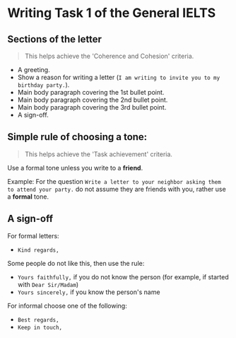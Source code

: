 # Writing Task 1 of the General IELTS

## Sections of the letter
> This helps achieve the 'Coherence and Cohesion' criteria.

- A greeting.
- Show a reason for writing a letter (`I am writing to invite you to my birthday party.`).
- Main body paragraph covering the 1st bullet point.
- Main body paragraph covering the 2nd bullet point.
- Main body paragraph covering the 3rd bullet point.
- A sign-off.


## Simple rule of choosing a tone:
> This helps achieve the 'Task achievement' criteria.

Use a formal tone unless you write to a **friend**.

Example: For the question `Write a letter to your neighbor asking them to attend your party.` do not assume they are friends with you, rather use a **formal** tone.


## A sign-off

For formal letters:

- `Kind regards,`

Some people do not like this, then use the rule:

- `Yours faithfully,` if you do not know the person (for example, if started with `Dear Sir/Madam`)
- `Yours sincerely,` if you know the person's name

For informal choose one of the following:

- `Best regards,`
- `Keep in touch,`
